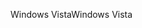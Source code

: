 <span data-ttu-id="a8a05-101">Windows Vista</span><span class="sxs-lookup"><span data-stu-id="a8a05-101">Windows Vista</span></span>